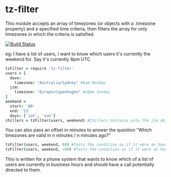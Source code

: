 # tz-filter

This module accepts an array of timezones (or objects with a .timezone property) and a specified time criteria, then filters the array for only timezones in which the criteria is satisfied.

[![Build Status](https://travis-ci.org/davidbanham/tz-filter.png?branch=master)](https://travis-ci.org/davidbanham/tz-filter)

eg: I have a list of users, I want to know which users it's currently the weekend for. Say it's currently 8pm UTC

```coffeescript
tzFilter = require 'tz-filter'
users = [
  dave:
    timezone: "Australia/Sydney" #6am Monday
  jim:
    timezone: "Europe/Copenhagen" #10pm Sunday
]
weekend =
  start: '00'
  end: '23'
  days: ['sat', 'sun']
chillers = tzFilter(users, weekend) #Chillers contains only the jim object
```

You can also pass an offset in minutes to answer the question "Which timezones are valid in n minutes / n minutes ago?"

```coffeescript
tzFilter(users, weekend, 60) #Tests the condition as if it were an hour from now
tzFilter(users, weekend, -60) #Tests the condition as if it were an hour ago
```

This is written for a phone system that wants to know which of a list of users are currently in business hours and should have a call potentially directed to them.

